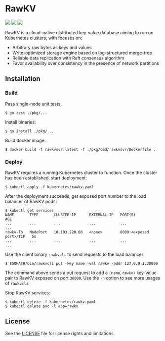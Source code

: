 # RawKV

[![][travis-badge]][travis] [![][goreport-badge]][goreport] [![][godoc-badge]][godoc]

RawKV is a cloud-native distributed key-value database aiming to run on Kubernetes clusters, with focuses on:

- Arbitrary raw bytes as keys and values
- Write-optimized storage engine based on log-structured merge-tree
- Reliable data replication with Raft consensus algorithm
- Favor availability over consistency in the presence of network partitions

## Installation

### Build

Pass single-node unit tests:

```
$ go test ./pkg/...
```

Install binaries:

```
$ go install ./pkg/...
```

Build docker image:

```
$ docker build -t rawkvsvr:latest -f ./pkg/cmd/rawkvsvr/Dockerfile .
```

### Deploy

RawKV requires a running Kubernetes cluster to function. Once the cluster has been established, start deployment:

```
$ kubectl apply -f kubernetes/rawkv.yaml
```

After the deployment succeeds, get exposed port number to the load balancer of RawKV pods:

```
$ kubectl get services
NAME       TYPE       CLUSTER-IP      EXTERNAL-IP   PORT(S)                   AGE
...        ...        ...             ...           ...                       ...
rawkv-lb   NodePort   10.103.220.60   <none>        8000:<exposed port>/TCP   5s
...        ...        ...             ...           ...                       ...
```

Use the client binary `rawkvcli` to send requests to the load balancer:

```
$ $GOPATH/bin/rawkvcli put -key name -val rawkv -addr 127.0.0.1:30000
```

The command above sends a put request to add a `(name,rawkv)` key-value pair to RawKV exposed on port `30000`. Use the `-h` option to see more usages of `rawkvcli`.

Stop RawKV services:

```
$ kubectl delete -f kubernetes/rawkv.yaml
$ kubectl delete pvc -l app=rawkv
```

## License

See the [LICENSE](./LICENSE.md) file for license rights and limitations.

[travis]: https://travis-ci.org/chuyangliu/rawkv
[travis-badge]: https://travis-ci.org/chuyangliu/rawkv.svg?branch=master

[goreport]: https://goreportcard.com/report/github.com/chuyangliu/rawkv
[goreport-badge]: https://goreportcard.com/badge/github.com/chuyangliu/rawkv

[godoc]: https://pkg.go.dev/mod/github.com/chuyangliu/rawkv
[godoc-badge]: https://img.shields.io/badge/godoc-reference-blue
